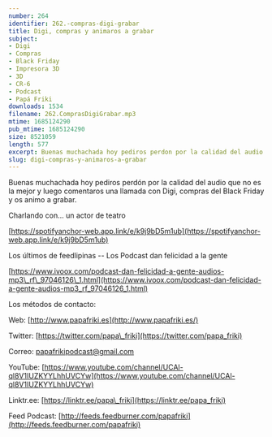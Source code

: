 ```yaml
---
number: 264
identifier: 262.-compras-digi-grabar
title: Digi, compras y animaros a grabar
subject:
- Digi
- Compras
- Black Friday
- Impresora 3D
- 3D
- CR-6
- Podcast
- Papá Friki
downloads: 1534
filename: 262.ComprasDigiGrabar.mp3
mtime: 1685124290
pub_mtime: 1685124290
size: 8521059
length: 577
excerpt: Buenas muchachada hoy pediros perdon por la calidad del audio que no es la mejor y luego comentaros una llamada con Digi, compras del Black Friday y os animo a grabar.
slug: digi-compras-y-animaros-a-grabar
---
```

Buenas muchachada hoy pediros perdón por la calidad del audio que no es la mejor y luego comentaros una llamada con Digi, compras del Black Friday y os animo a grabar.

Charlando con... un actor de teatro

[https://spotifyanchor-web.app.link/e/k9j9bD5m1ub](https://spotifyanchor-web.app.link/e/k9j9bD5m1ub)

Los últimos de feedlipinas -- Los Podcast dan felicidad a la gente

[https://www.ivoox.com/podcast-dan-felicidad-a-gente-audios-mp3\_rf\_97046126\_1.html](https://www.ivoox.com/podcast-dan-felicidad-a-gente-audios-mp3_rf_97046126_1.html)

Los métodos de contacto:

Web: [http://www.papafriki.es](http://www.papafriki.es/)

Twitter: [https://twitter.com/papa\_friki](https://twitter.com/papa_friki)

Correo: [papafrikipodcast@gmail.com](https://archive.org/details/papafrikipodast@gmail.com)

YouTube: [https://www.youtube.com/channel/UCAl-ql8V1IUZKYYLhhUVCYw](https://www.youtube.com/channel/UCAl-ql8V1IUZKYYLhhUVCYw)

Linktr.ee: [https://linktr.ee/papa\_friki](https://linktr.ee/papa_friki)

Feed Podcast: [http://feeds.feedburner.com/papafriki](http://feeds.feedburner.com/papafriki)